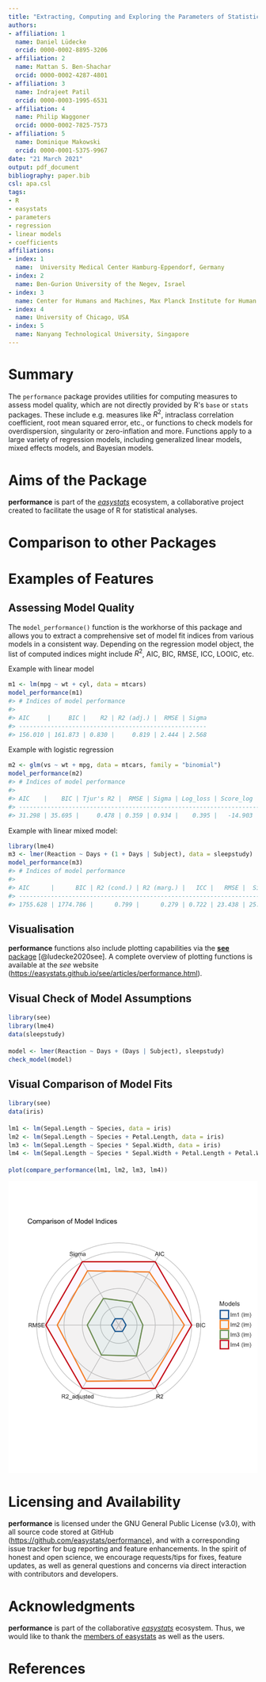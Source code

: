 ```yaml
---
title: "Extracting, Computing and Exploring the Parameters of Statistical Models using R"
authors:
- affiliation: 1
  name: Daniel Lüdecke
  orcid: 0000-0002-8895-3206
- affiliation: 2
  name: Mattan S. Ben-Shachar
  orcid: 0000-0002-4287-4801
- affiliation: 3
  name: Indrajeet Patil
  orcid: 0000-0003-1995-6531
- affiliation: 4
  name: Philip Waggoner
  orcid: 0000-0002-7825-7573
- affiliation: 5
  name: Dominique Makowski
  orcid: 0000-0001-5375-9967
date: "21 March 2021"
output: pdf_document
bibliography: paper.bib
csl: apa.csl
tags:
- R
- easystats
- parameters
- regression
- linear models
- coefficients
affiliations:
- index: 1
  name:  University Medical Center Hamburg-Eppendorf, Germany
- index: 2
  name: Ben-Gurion University of the Negev, Israel
- index: 3
  name: Center for Humans and Machines, Max Planck Institute for Human Development, Berlin, Germany
- index: 4
  name: University of Chicago, USA  
- index: 5
  name: Nanyang Technological University, Singapore
---
```


# Summary

The `performance` package provides utilities for computing measures to assess
model quality, which are not directly provided by R's `base` or `stats`
packages. These include e.g. measures like $R^2$, intraclass correlation
coefficient, root mean squared error, etc., or functions to check models for
overdispersion, singularity or zero-inflation and more. Functions apply to a
large variety of regression models, including generalized linear models, mixed
effects models, and Bayesian models.

# Aims of the Package

**performance** is part of the
[*easystats*](https://github.com/easystats/performance) ecosystem, a
collaborative project created to facilitate the usage of R for statistical
analyses.

# Comparison to other Packages

# Examples of Features

## Assessing Model Quality

The `model_performance()` function is the workhorse of this package and allows
you to extract a comprehensive set of model fit indices from various models in a
consistent way. Depending on the regression model object, the list of computed
indices might include $R^2$, AIC, BIC, RMSE, ICC, LOOIC, etc.

Example with linear model

``` r
m1 <- lm(mpg ~ wt + cyl, data = mtcars)
model_performance(m1)
#> # Indices of model performance
#> 
#> AIC     |     BIC |    R2 | R2 (adj.) |  RMSE | Sigma
#> -----------------------------------------------------
#> 156.010 | 161.873 | 0.830 |     0.819 | 2.444 | 2.568
```

Example with logistic regression

``` r
m2 <- glm(vs ~ wt + mpg, data = mtcars, family = "binomial")
model_performance(m2)
#> # Indices of model performance
#> 
#> AIC    |    BIC | Tjur's R2 |  RMSE | Sigma | Log_loss | Score_log | Score_spherical |   PCP
#> --------------------------------------------------------------------------------------------
#> 31.298 | 35.695 |     0.478 | 0.359 | 0.934 |    0.395 |   -14.903 |           0.095 | 0.743
```

Example with linear mixed model:

``` r
library(lme4)
m3 <- lmer(Reaction ~ Days + (1 + Days | Subject), data = sleepstudy)
model_performance(m3)
#> # Indices of model performance
#> 
#> AIC      |      BIC | R2 (cond.) | R2 (marg.) |   ICC |   RMSE |  Sigma
#> -----------------------------------------------------------------------
#> 1755.628 | 1774.786 |      0.799 |      0.279 | 0.722 | 23.438 | 25.592
```

## Visualisation

**performance** functions also include plotting capabilities via the [**see** package](https://easystats.github.io/see/) [@ludecke2020see]. A complete
overview of plotting functions is available at the *see* website
(https://easystats.github.io/see/articles/performance.html).

## Visual Check of Model Assumptions

```r
library(see)
library(lme4)
data(sleepstudy)

model <- lmer(Reaction ~ Days + (Days | Subject), sleepstudy)
check_model(model)
```

## Visual Comparison of Model Fits

```r
library(see)
data(iris)

lm1 <- lm(Sepal.Length ~ Species, data = iris)
lm2 <- lm(Sepal.Length ~ Species + Petal.Length, data = iris)
lm3 <- lm(Sepal.Length ~ Species * Sepal.Width, data = iris)
lm4 <- lm(Sepal.Length ~ Species * Sepal.Width + Petal.Length + Petal.Width, data = iris)

plot(compare_performance(lm1, lm2, lm3, lm4))
```

![](figure2.png)

# Licensing and Availability

**performance** is licensed under the GNU General Public License (v3.0), with
all source code stored at GitHub (https://github.com/easystats/performance), and
with a corresponding issue tracker for bug reporting and feature enhancements.
In the spirit of honest and open science, we encourage requests/tips for fixes,
feature updates, as well as general questions and concerns via direct
interaction with contributors and developers.

# Acknowledgments

**performance** is part of the collaborative
[*easystats*](https://github.com/easystats/easystats) ecosystem. Thus, we would
like to thank the [members of easystats](https://github.com/orgs/easystats/people) 
as well as the users.

# References
